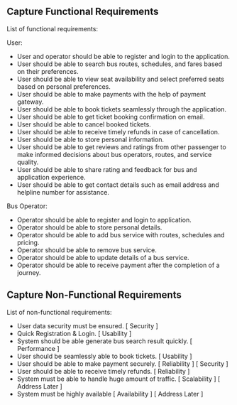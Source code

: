 ## Capture Functional Requirements
List of functional requirements:

User:
- User and operator should be able to register and login to the application.
- User should be able to search bus routes, schedules, and fares based on their preferences.
- User should be able to view seat availability and select preferred seats based on personal preferences.
- User should be able to make payments with the help of payment gateway.
- User should be able to book tickets seamlessly through the application.
- User should be able to get ticket booking confirmation on email.
- User should be able to cancel booked tickets.
- User should be able to receive timely refunds in case of cancellation.
- User should be able to store personal information.
- User should be able to get reviews and ratings from other passenger to make informed decisions about bus operators, routes, and service quality.
- User should be able to share rating and feedback for bus and application experience.
- User should be able to get contact details such as email address and helpline number for assistance.

Bus Operator:
- Operator should be able to register and login to application.
- Operator should be able to store personal details.
- Operator should be able to add bus service with routes, schedules and pricing.
- Operator should be able to remove bus service.
- Operator should be able to update details of a bus service.
- Operator should be able to receive payment after the completion of a journey.

## Capture Non-Functional Requirements
List of non-functional requirements:
- User data security must be ensured. [ Security ]
- Quick Registration & Login. [ Usability ]
- System should be able generate bus search result quickly. [ Performance ]
- User should be seamlessly able to book tickets. [ Usability ]
- User should be able to make payment securely.  [ Reliability ] [ Security ]
- User should be able to receive timely refunds. [ Reliability ]
- System must be able to handle huge amount of traffic. [ Scalability ] [ Address Later ]
- System must be highly available [ Availability ] [ Address Later ]
